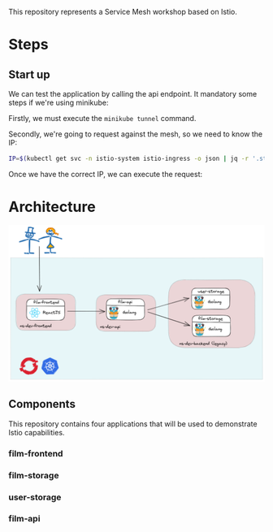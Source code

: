 This repository represents a Service Mesh workshop based on Istio. 

# Steps

## Start up

We can test the application by calling the api endpoint. It mandatory some steps if we're using minikube:

Firstly, we must execute the ```minikube tunnel``` command.

Secondly, we're going to request against the mesh, so we need to know the IP: 

```bash
IP=$(kubectl get svc -n istio-system istio-ingress -o json | jq -r '.status.loadBalancer.ingress[0].ip')
```

Once we have the correct IP, we can execute the request:




# Architecture

![Architecture image](images/architecture.png)

## Components

This repository contains four applications that will be used to demonstrate Istio capabilities.

### film-frontend

### film-storage

### user-storage

### film-api
